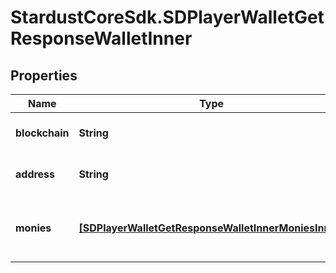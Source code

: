 # StardustCoreSdk.SDPlayerWalletGetResponseWalletInner

## Properties

Name | Type | Description | Notes
------------ | ------------- | ------------- | -------------
**blockchain** | **String** | The name of the blockchain | 
**address** | **String** | The players blockchain Address | 
**monies** | [**[SDPlayerWalletGetResponseWalletInnerMoniesInner]**](SDPlayerWalletGetResponseWalletInnerMoniesInner.md) | An array of the players balances on a given blockchain | [optional] 


